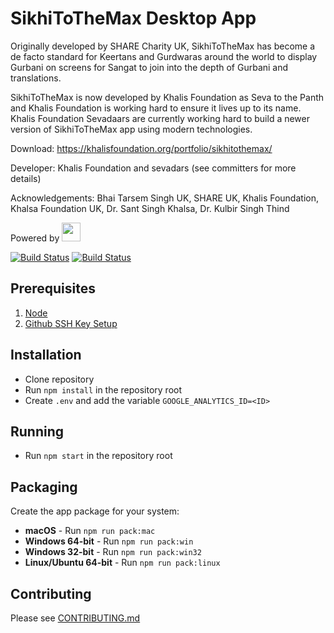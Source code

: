# SikhiToTheMax Desktop App

Originally developed by SHARE Charity UK, SikhiToTheMax has become a de facto standard for Keertans and Gurdwaras around the world to display Gurbani on screens for Sangat to join into the depth of Gurbani and translations.

SikhiToTheMax is now developed by Khalis Foundation as Seva to the Panth and Khalis Foundation is working hard to ensure it lives up to its name.
Khalis Foundation Sevadaars are currently working hard to build a newer version of SikhiToTheMax app using modern technologies.

Download: https://khalisfoundation.org/portfolio/sikhitothemax/

Developer: Khalis Foundation and sevadars (see committers for more details)

Acknowledgements: Bhai Tarsem Singh UK, SHARE UK, Khalis Foundation, Khalsa Foundation UK, Dr. Sant Singh Khalsa, Dr. Kulbir Singh Thind

Powered by [<img height="30" src="http://www.banidb.com/wp-content/uploads/2018/03/full-banidb-logo.png">](http://banidb.com)

[![Build Status](https://travis-ci.com/KhalisFoundation/sttm-desktop.svg?branch=release)](https://travis-ci.com/KhalisFoundation/sttm-desktop) 
[![Build Status](https://ci.appveyor.com/api/projects/status/github/khalisfoundation/sttm-desktop?branch=release&svg=true)](https://ci.appveyor.com/project/navdeepsinghkhalsa/sttm-desktop)

## Prerequisites

1.  [Node](https://nodejs.org/en/download/)
2.  [Github SSH Key Setup](https://help.github.com/articles/connecting-to-github-with-ssh/)

## Installation

- Clone repository
- Run `npm install` in the repository root
- Create `.env` and add the variable `GOOGLE_ANALYTICS_ID=<ID>`

## Running

- Run `npm start` in the repository root

## Packaging

Create the app package for your system:

- **macOS** - Run `npm run pack:mac`
- **Windows 64-bit** - Run `npm run pack:win`
- **Windows 32-bit** - Run `npm run pack:win32`
- **Linux/Ubuntu 64-bit** - Run `npm run pack:linux`

## Contributing

Please see [CONTRIBUTING.md](CONTRIBUTING.md)
